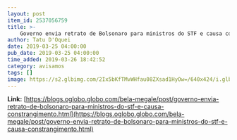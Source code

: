 ```yaml
---
layout: post
item_id: 2537056759
title: >-
    Governo envia retrato de Bolsonaro para ministros do STF e causa constrangimento : Bela Megale
author: Tatu D'Oquei
date: 2019-03-25 04:00:00
pub_date: 2019-03-25 04:00:00
time_added: 2019-03-26 18:42:52
category: avisamos
tags: []
image: https://s2.glbimg.com/2Ix5bKfTMvWHfau08ZXsad1HyOw=/640x424/i.glbimg.com/og/ig/infoglobo1/f/original/2019/03/24/stf_bolsonaro.jpeg
---
```


**Link:** [https://blogs.oglobo.globo.com/bela-megale/post/governo-envia-retrato-de-bolsonaro-para-ministros-do-stf-e-causa-constrangimento.html](https://blogs.oglobo.globo.com/bela-megale/post/governo-envia-retrato-de-bolsonaro-para-ministros-do-stf-e-causa-constrangimento.html)

